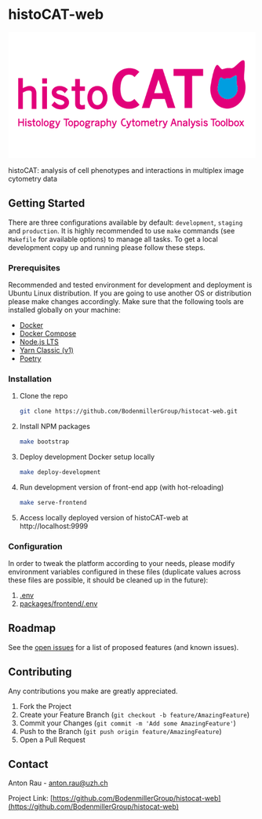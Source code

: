 <!-- PROJECT SHIELDS -->
<!--
*** I'm using markdown "reference style" links for readability.
*** Reference links are enclosed in brackets [ ] instead of parentheses ( ).
*** See the bottom of this document for the declaration of the reference variables
*** for contributors-url, forks-url, etc. This is an optional, concise syntax you may use.
*** https://www.markdownguide.org/basic-syntax/#reference-style-links
-->


<!-- ABOUT THE PROJECT -->
# histoCAT-web

[![histocat][product-screenshot]](https://github.com/BodenmillerGroup/histocat-web)

histoCAT: analysis of cell phenotypes and interactions in multiplex image cytometry data

<!-- GETTING STARTED -->
## Getting Started

There are three configurations available by default: `development`, `staging` and `production`.
It is highly recommended to use `make` commands (see `Makefile` for available options) to manage all tasks.
To get a local development copy up and running please follow these steps.

### Prerequisites

Recommended and tested environment for development and deployment is Ubuntu Linux distribution. If you are going to use another OS or distribution please make changes accordingly. Make sure that the following tools are installed globally on your machine:
* [Docker](https://docs.docker.com/engine/install/ubuntu/)
* [Docker Compose](https://docs.docker.com/compose/install/)
* [Node.js LTS](https://github.com/nodesource/distributions/blob/master/README.md#debinstall)
* [Yarn Classic (v1)](https://classic.yarnpkg.com/en/docs/install#debian-stable)
* [Poetry](https://python-poetry.org/docs/#installation)

### Installation

1. Clone the repo
    ```sh
    git clone https://github.com/BodenmillerGroup/histocat-web.git
    ```
2. Install NPM packages
    ```sh
    make bootstrap
    ```
3. Deploy development Docker setup locally 
    ```sh
    make deploy-development
    ```
4. Run development version of front-end app (with hot-reloading) 
    ```sh
    make serve-frontend
    ```
5. Access locally deployed version of histoCAT-web at http://localhost:9999


### Configuration

In order to tweak the platform according to your needs, please modify environment variables configured in these files
(duplicate values across these files are possible, it should be cleaned up in the future):
1. [.env](.env)
2. [packages/frontend/.env](packages/frontend/.env)


<!-- ROADMAP -->
## Roadmap

See the [open issues](https://github.com/BodenmillerGroup/histocat-web/issues) for a list of proposed features (and known issues).



<!-- CONTRIBUTING -->
## Contributing

Any contributions you make are greatly appreciated.

1. Fork the Project
2. Create your Feature Branch (`git checkout -b feature/AmazingFeature`)
3. Commit your Changes (`git commit -m 'Add some AmazingFeature'`)
4. Push to the Branch (`git push origin feature/AmazingFeature`)
5. Open a Pull Request


<!-- CONTACT -->
## Contact

Anton Rau - anton.rau@uzh.ch

Project Link: [https://github.com/BodenmillerGroup/histocat-web](https://github.com/BodenmillerGroup/histocat-web)



<!-- MARKDOWN LINKS & IMAGES -->
<!-- https://www.markdownguide.org/basic-syntax/#reference-style-links -->
[product-screenshot]: frontend/public/img/histoCAT.png
